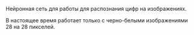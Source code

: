 Нейронная сеть для работы для распознания цифр на изображениях.

В настоящее время работает только с черно-белыми изображениями 28 на 28 пикселей.